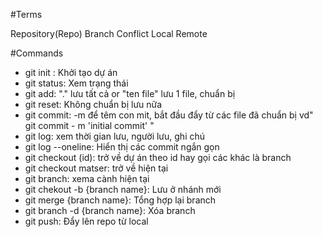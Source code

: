 #Terms

Repository(Repo)
Branch
Conflict
Local
Remote

#Commands
- git init : Khởi tạo dự án
- git status: Xem trạng thái
- git add: "." lưu tất cả or "ten file" lưu 1 file, chuẩn bị
- git reset: Không chuẩn bị lưu nữa
- git commit: -m để têm con mit, bắt đầu đẩy từ các file đã chuẩn bị vd" git commit - m 'initial commit' "
- git log: xem thời gian lưu, người lưu, ghi chú
- git log --oneline: Hiển thị các commit ngắn gọn
- git checkout (id): trở về dự án theo id hay gọi các khác là branch
- git checkout matser: trở về hiện tại
- git branch: xema cành hiện tại
- git chekout -b {branch name}: Lưu ở nhánh mới
- git merge {branch name}: Tổng hợp lại branch
- git branch -d {branch name}: Xóa branch
- git push: Đẩy lên repo từ local